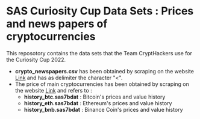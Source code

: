 # SAS Curiosity Cup Data Sets : Prices and news papers of cryptocurrencies

This reposotory contains the data sets that the Team CryptHackers use for the Curiosity Cup 2022.
+ **crypto_newspapers.csv** has been obtained by scraping on the website [Link](https://news.bitcoin.com/) and has as delimiter the character "<".
+ The price of main cryptocurrencies has been obtained by scraping on the website [Link](https://finance.yahoo.com/cryptocurrencies) and refers to :
  + **history_btc.sas7bdat** : Bitcoin's prices and value history
  + **history_eth.sas7bdat** : Ethereum's prices and value history
  + **history_bnb.sas7bdat** : Binance Coin's prices and value history
